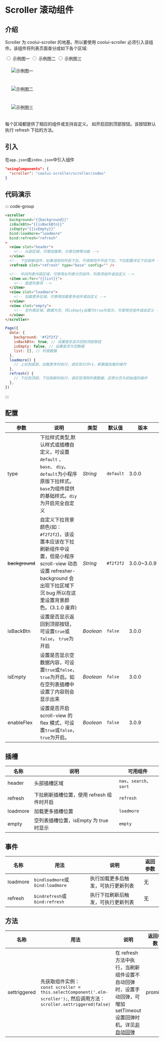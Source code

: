 # Scroller 滚动组件

## 介绍

Scroller 为 coolui-scroller 的地基。所以要使用 coolui-scroller 必须引入该组件。该组件将列表页面查分成如下各个区域:

<!-- 该组件默认配置下为官方原版下拉效果(三个圆点动画) -->
<div class="vp-code-group">
  <div class="tabs">
    <input
      type="radio"
      name="group-PB9XS"
      id="tab-a0"
      :checked="active === 0"
    />
    <label @click="active = 0" for="tab-a0">示例图一</label
      >
    <input
      type="radio"
      name="group-PB9XS"
      id="tab-a1"
      :checked="active === 1"
    />
    <label @click="active = 1" for="tab-a1">示例图二</label
      >
    <input
      type="radio"
      name="group-PB9XS"
      id="tab-a2"
      :checked="active === 2"
    />
    <label @click="active = 2" for="tab-a2">示例图三</label
      >
  </div>
  <div class="blocks">
    <div :class="'pic-container language-html ' + (active === 0 ? 'active' : '')" style="padding: 20px;" >
      <img src="/images/scroller2.jpg"  alt="示例图一" />
    </div>
    <div :class="'pic-container language-html ' + (active === 1 ? 'active' : '')" style="padding: 20px;" >
      <img src="/images/scroller1.jpg" alt="示例图二" />
    </div>
    <div :class="'pic-container language-html ' + (active === 2 ? 'active' : '')" style="padding: 20px;" >
      <img src="/images/scroller3.jpg" alt="示例图三" />
    </div>
  </div>
</div>

<script setup>
import { ref } from 'vue'

const active = ref(0)
</script>

每个区域都提供了相应的组件或支持自定义。
如开启回到顶部按钮。该按钮默认执行 refresh 下拉的方法。

## 引入

在`app.json`或`index.json`中引入组件

```json
"usingComponents": {
  "scroller": "coolui-scroller/scroller/index"
}
```

## 代码演示

::: code-group

```html [index.wxml]
<scroller
  background="{{background}}"
  isBackBtn="{{isBackBtn}}"
  isEmpty="{{isEmpty}}"
  bind:loadmore="loadmore"
  bind:refresh="refresh"
>
  <view slot="header">
    <!-- 头部区域，可增加搜索，分类切换等功能 -->
  </view>
  <!-- 下拉刷新组件，如果调用则开启下拉，不调用则不开启下拉，下拉配置详见下拉组件 -->
  <refresh slot="refresh" type="base" config="" />

  <!-- 中间列表内容区域，可使用长列表分页组件、列表项组件或自定义 -->
  <item wx:for="{{list}}">
    <!-- 我是列表项 -->
  </item>
  <view slot="loadmore">
    <!-- 加载更多区域，可使用加载更多组件或自定义 -->
  </view>
  <view slot="empty">
    <!-- 空列表区域，数据为空，将isEmpty设置为true时显示，可使用空组件或自定义 -->
  </view>
</scroller>
```

```js [index.js]
Page({
  data: {
    background: '#f2f2f2',
    isBackBtn: true, // 设置是否显示回到顶部按钮
    isEmpty: false, // 设置是否为空数据
    list: [], // 列表数据
  },
  loadmore() {
    // 上拉到底部，加载更多时执行，请实现分页+1，新数据加载的操作
  },
  refresh() {
    // 下拉到顶部，下拉刷新时执行，请实现清除列表数据，还原分页为初始值的操作
  },
})
```

:::

## 配置

| 参数           | 说明                                                                                                                                                                                  | 类型      | 默认值    | 版本        |
| -------------- | ------------------------------------------------------------------------------------------------------------------------------------------------------------------------------------- | --------- | --------- | ----------- |
| type           | 下拉样式类型,默认样式或插槽自定义，可设置 `default` 、`base`、 `diy`。`default`为小程序原版下拉样式。`base`为组件提供的基础样式。`diy`为开启完全自定义                                | _String_  | `default` | 3.0.0       |
| ~~background~~ | 自定义下拉背景颜色(如：`#f2f2f2`)，该设置本应该在下拉刷新组件中设置，但是小程序 scroll-view 动态设置 refresher-background 会出现下拉区域下沉 bug 所以在这里设置背景颜色。(3.1.0 废弃) | _String_  | `#f2f2f2` | 3.0.0~3.0.9 |
| isBackBtn      | 设置是否显示返回到顶部按钮，可设置`true`或`false`， `true`为开启                                                                                                                      | _Boolean_ | `false`   | 3.0.0       |
| isEmpty        | 设置是否显示空数据内容，可设置`true`或`false`， `true`为开启。如在空列表插槽中设置了内容则会显示出来                                                                                  | _Boolean_ | `false`   | 3.0.0       |
| enableFlex     | 设置是否开启 scroll-view 的 flex 模式，可设置`true`或`false`， `true`为开启。                                                                                                         | _Boolean_ | `false`   | 3.0.9       |

## 插槽

| 名称     | 说明                                      | 可用组件                |
| -------- | ----------------------------------------- | ----------------------- |
| header   | 头部插槽区域                              | `nav`、`search`、`sort` |
| refresh  | 下拉刷新插槽位置，使用 refresh 组件时开启 | `refresh`               |
| loadmore | 加载更多插槽位置                          | `loadmore`              |
| empty    | 空列表插槽位置，isEmpty 为 true 时显示    | `empty`                 |

## 事件

| 名称     | 用法                            | 说明                               | 返回参数 |
| -------- | ------------------------------- | ---------------------------------- | -------- |
| loadmore | `bindloadmore`或`bind:loadmore` | 执行加载更多后触发，可执行更新列表 | 无       |
| refresh  | `bindrefresh`或`bind:refresh`   | 执行下拉刷新后触发，可执行更新列表 | 无       |

## 方法

| 名称         | 用法                                                                                                                              | 说明                                                                                                                                       | 返回参数 | 版本  |
| ------------ | --------------------------------------------------------------------------------------------------------------------------------- | ------------------------------------------------------------------------------------------------------------------------------------------ | -------- | ----- |
| settriggered | 先获取组件实例：<br/>`const scroller = this.selectComponent('.elm-scroller');`, 然后调用方法：<br/>`scroller.settriggered(false)` | 在 refresh 方法中执行，当刷新组件设置不自动回弹时，设置手动回弹，可增加 setTimeout 设置回弹时机。详见[非自动回弹](./refresh.md#非自动回弹) | promise  | 3.0.4 |
